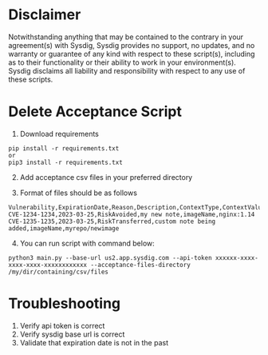 # Disclaimer

Notwithstanding anything that may be contained to the contrary in your agreement(s) with Sysdig, Sysdig provides no support, no updates, and no warranty or guarantee of any kind with respect to these script(s), including as to their functionality or their ability to work in your environment(s).  Sysdig disclaims all liability and responsibility with respect to any use of these scripts. 

# Delete Acceptance Script

1. Download requirements

```
pip install -r requirements.txt
or
pip3 install -r requirements.txt
```

2. Add acceptance csv files in your preferred directory

3. Format of files should be as follows
```
Vulnerability,ExpirationDate,Reason,Description,ContextType,ContextValue
CVE-1234-1234,2023-03-25,RiskAvoided,my new note,imageName,nginx:1.14
CVE-1235-1235,2023-03-25,RiskTransferred,custom note being added,imageName,myrepo/newimage
```
4. You can run script with command below:

```
python3 main.py --base-url us2.app.sysdig.com --api-token xxxxxx-xxxx-xxxx-xxxx-xxxxxxxxxxxx --acceptance-files-directory /my/dir/containing/csv/files
```

# Troubleshooting

1. Verify api token is correct
2. Verify sysdig base url is correct
3. Validate that expiration date is not in the past